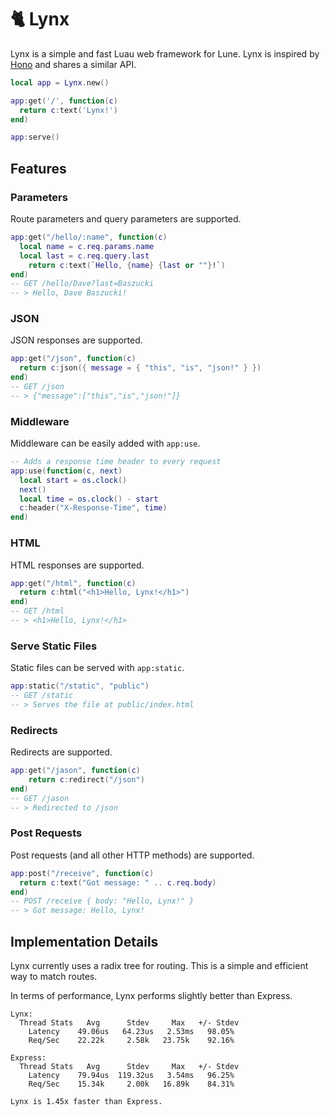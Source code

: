# 🐈 Lynx

Lynx is a simple and fast Luau web framework for Lune. Lynx is inspired by [Hono](https://github.com/honojs/hono) and shares a similar API.

```lua
local app = Lynx.new()

app:get('/', function(c)
  return c:text('Lynx!')
end)

app:serve()
```

## Features

### Parameters

Route parameters and query parameters are supported.

```lua
app:get("/hello/:name", function(c)
  local name = c.req.params.name
  local last = c.req.query.last
	return c:text(`Hello, {name} {last or ""}!`)
end)
-- GET /hello/Dave?last=Baszucki
-- > Hello, Dave Baszucki!
```

### JSON

JSON responses are supported.

```lua
app:get("/json", function(c)
  return c:json({ message = { "this", "is", "json!" } })
end)
-- GET /json
-- > {"message":["this","is","json!"]}
```

### Middleware

Middleware can be easily added with `app:use`.

```lua
-- Adds a response time header to every request
app:use(function(c, next)
  local start = os.clock()
  next()
  local time = os.clock() - start
  c:header("X-Response-Time", time)
end)
```

### HTML

HTML responses are supported.

```lua
app:get("/html", function(c)
  return c:html("<h1>Hello, Lynx!</h1>")
end)
-- GET /html
-- > <h1>Hello, Lynx!</h1>
```

### Serve Static Files

Static files can be served with `app:static`.

```lua
app:static("/static", "public")
-- GET /static
-- > Serves the file at public/index.html
```

### Redirects

Redirects are supported.

```lua
app:get("/jason", function(c)
	return c:redirect("/json")
end)
-- GET /jason
-- > Redirected to /json
```

### Post Requests

Post requests (and all other HTTP methods) are supported.

```lua
app:post("/receive", function(c)
  return c:text("Got message: " .. c.req.body)
end)
-- POST /receive { body: "Hello, Lynx!" }
-- > Got message: Hello, Lynx!
```

## Implementation Details

Lynx currently uses a radix tree for routing. This is a simple and efficient way to match routes.

In terms of performance, Lynx performs slightly better than Express.

```
Lynx:
  Thread Stats   Avg      Stdev     Max   +/- Stdev
    Latency    49.06us   64.23us   2.53ms   98.05%
    Req/Sec    22.22k     2.58k   23.75k    92.16%

Express:
  Thread Stats   Avg      Stdev     Max   +/- Stdev
    Latency    79.94us  119.32us   3.54ms   96.25%
    Req/Sec    15.34k     2.00k   16.89k    84.31%

Lynx is 1.45x faster than Express.
```
